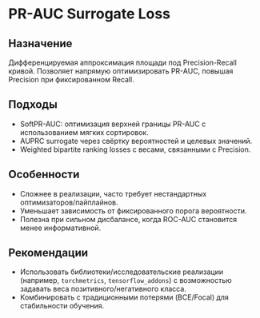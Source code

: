 # PR-AUC Surrogate Loss

## Назначение
Дифференцируемая аппроксимация площади под Precision-Recall кривой. Позволяет напрямую оптимизировать PR-AUC, повышая Precision при фиксированном Recall.

## Подходы
- SoftPR-AUC: оптимизация верхней границы PR-AUC с использованием мягких сортировок.
- AUPRC surrogate через свёртку вероятностей и целевых значений.
- Weighted bipartite ranking losses с весами, связанными с Precision.

## Особенности
- Сложнее в реализации, часто требует нестандартных оптимизаторов/пайплайнов.
- Уменьшает зависимость от фиксированного порога вероятности.
- Полезна при сильном дисбалансе, когда ROC-AUC становится менее информативной.

## Рекомендации
- Использовать библиотеки/исследовательские реализации (например, `torchmetrics`, `tensorflow_addons`) с возможностью задавать веса позитивного/негативного класса.
- Комбинировать с традиционными потерями (BCE/Focal) для стабильности обучения.
